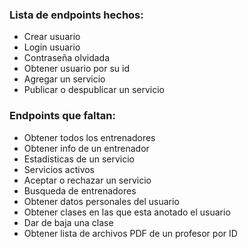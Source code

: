 ### Lista de endpoints hechos:

- Crear usuario
- Login usuario
- Contraseña olvidada
- Obtener usuario por su id
- Agregar un servicio
- Publicar o despublicar un servicio


### Endpoints que faltan: 
- Obtener todos los entrenadores
- Obtener info de un entrenador
- Estadisticas de un servicio
- Servicios activos
- Aceptar o rechazar un servicio
- Busqueda de entrenadores
- Obtener datos personales del usuario
- Obtener clases en las que esta anotado el usuario
- Dar de baja una clase
- Obtener lista de archivos PDF de un profesor por ID
